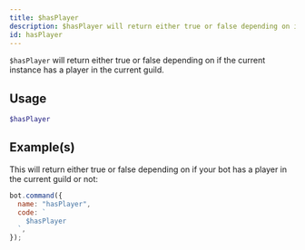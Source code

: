 ```yaml
---
title: $hasPlayer
description: $hasPlayer will return either true or false depending on if the current instance has a player in the current guild.
id: hasPlayer
---
```


`$hasPlayer` will return either true or false depending on if the current instance has a player in the current guild.

## Usage

```php
$hasPlayer
```

## Example(s)

This will return either true or false depending on if your bot has a player in the current guild or not:

```javascript
bot.command({
  name: "hasPlayer",
  code: `
    $hasPlayer
  `,
});
```
